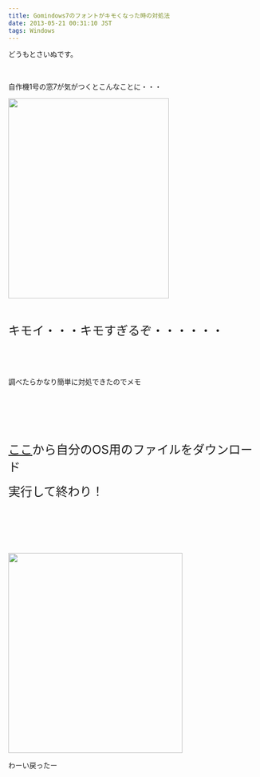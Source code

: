 ```yaml
---
title: Gomindows7のフォントがキモくなった時の対処法
date: 2013-05-21 00:31:10 JST
tags: Windows
---
```

<p>どうもとさいぬです。</p>
<p>&nbsp;</p>
<p>自作機1号の窓7が気がつくとこんなことに・・・</p>
<p><a href="https://picasaweb.google.com/lh/photo/Kj7FQRyxGzvPguCiqPMkn9MTjNZETYmyPJy0liipFm0?feat=embedwebsite"><img src="https://lh5.googleusercontent.com/-Np0oZc0Krkg/UZpAOIImS4I/AAAAAAAACJs/HMCjNNe-ttQ/s400/kimoifont.png" height="400" width="322" /></a></p>
<p>&nbsp;</p>
<p><span style="font-size:24px;">キモイ・・・キモすぎるぞ・・・・・・</span></p>
<p>&nbsp;</p>
<p>&nbsp;</p>
<p>調べたらかなり簡単に対処できたのでメモ</p>
<p>&nbsp;</p>
<p>&nbsp;</p>
<p>&nbsp;</p>
<p><span style="font-size:24px;"><a href="http://support.microsoft.com/kb/927490/ja">ここ</a>から自分のOS用のファイルをダウンロード</span></p>
<p><span style="font-size:24px;">実行して終わり！</span></p>
<p>&nbsp;</p>
<p>&nbsp;</p>
<p>&nbsp;</p>
<p><a href="https://picasaweb.google.com/lh/photo/5t_yJ_JaABJZW9zDzH-NstMTjNZETYmyPJy0liipFm0?feat=embedwebsite"><img src="https://lh5.googleusercontent.com/-5Cg8-IiPe_M/UZpAOMTmEnI/AAAAAAAACJw/4KRngoRv-MQ/s400/modotta.png" height="400" width="349" /></a></p>
<p>わーい戻ったー</p>
